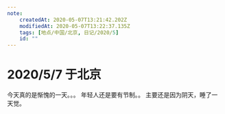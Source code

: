```yaml
---
note:
    createdAt: 2020-05-07T13:21:42.202Z
    modifiedAt: 2020-05-07T13:22:37.135Z
    tags: [地点/中国/北京, 日记/2020/5]
    id: ""
---
```

# 2020/5/7 于北京
今天真的是惭愧的一天。。。
年轻人还是要有节制。。
主要还是因为阴天，睡了一天觉。